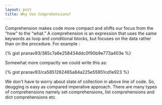 ```yaml
---
layout: post
title: Why Use Comprehensions?
---
```


Comprehension makes code more compact and shifts our focus from the
“how” to the “what.” A comprehension is an expression that uses the
same keywords as loop and conditional blocks, but focuses on the data
rather than on the procedure. For example :

{% gist pranav93/385c7a6e258434ddc0f90b9e773a403e %}

Somewhat more compactly we could write this as:

{% gist pranav93/ca5851262465a84a225e55951cd1e923 %}

We don't have to worry about state of collection in above line of code. So,
deugging is easy as compared imperative approach. There are many types of 
comprehensions namely set comprehensions, list comprehensions and dict 
comprehensions etc.
